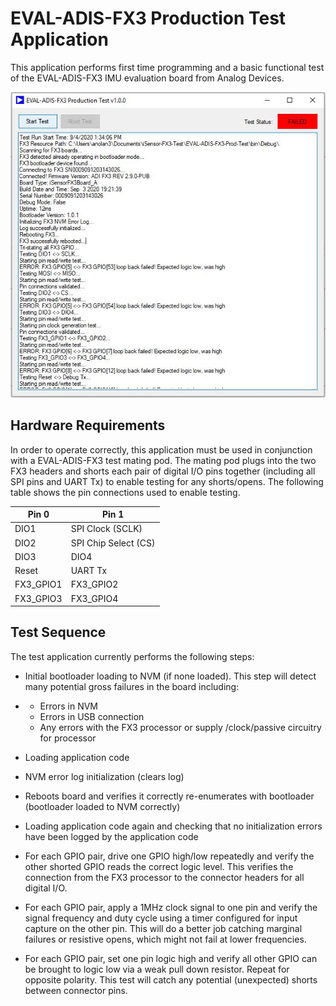 # EVAL-ADIS-FX3 Production Test Application

This application performs first time programming and a basic functional test of the EVAL-ADIS-FX3 IMU evaluation board from Analog Devices.

![Running Application](https://raw.githubusercontent.com/ajn96/iSensor-FX3-Test/master/EVAL-ADIS-FX3-Prod-Test/app_image.JPG)

## Hardware Requirements

In order to operate correctly, this application must be used in conjunction with a EVAL-ADIS-FX3 test mating pod. The mating pod plugs into the two FX3 headers and shorts each pair of digital I/O pins together (including all SPI pins and UART Tx) to enable testing for any shorts/opens. The following table shows the pin connections used to enable testing.

| Pin 0     | Pin 1                |
| --------- | -------------------- |
| DIO1      | SPI Clock (SCLK)     |
| DIO2      | SPI Chip Select (CS) |
| DIO3      | DIO4                 |
| Reset     | UART Tx              |
| FX3_GPIO1 | FX3_GPIO2            |
| FX3_GPIO3 | FX3_GPIO4            |

## Test Sequence

The test application currently performs the following steps:

- Initial bootloader loading to NVM (if none loaded). This step will detect many potential gross failures in the board including:

- - Errors in NVM
  - Errors in USB connection
  - Any errors with the FX3 processor or supply /clock/passive circuitry for processor

- Loading application code

- NVM error log initialization (clears log)

- Reboots board and verifies it correctly re-enumerates with bootloader (bootloader loaded to NVM correctly)

- Loading application code again and checking that no initialization errors have been logged by the application code

- For each GPIO pair, drive one GPIO high/low repeatedly and verify the other shorted GPIO reads the correct logic level. This verifies the connection from the FX3 processor to the connector headers for all digital I/O.

- For each GPIO pair, apply a 1MHz clock signal to one pin and verify the signal frequency and duty cycle using a timer configured for input capture on the other pin. This will do a better job catching marginal failures or resistive opens, which might not fail at lower frequencies. 

- For each GPIO pair, set one pin logic high and verify all other GPIO can be brought to logic low via a weak pull down resistor. Repeat for opposite polarity. This test will catch any potential (unexpected) shorts between connector pins.

